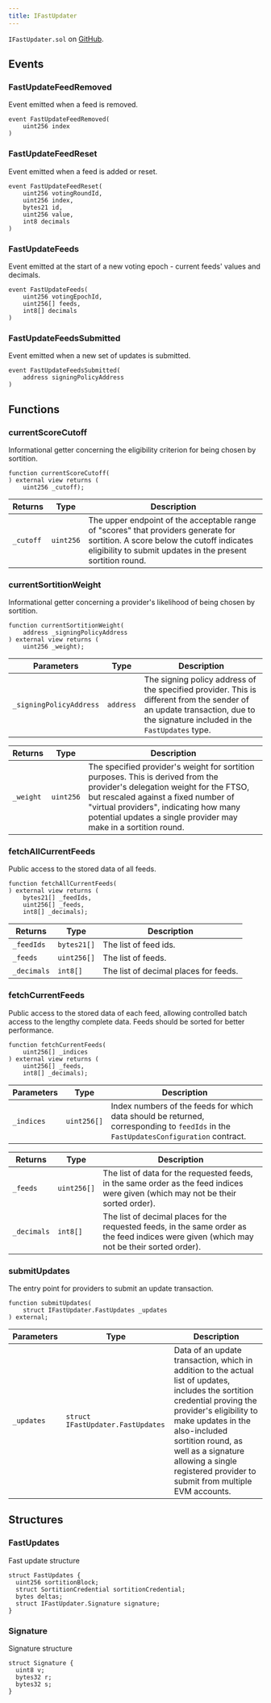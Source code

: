 ```yaml
---
title: IFastUpdater
---
```


<!-- This is an autogenerated file. Do not edit! -->
`IFastUpdater.sol` on [GitHub](https://github.com/flare-foundation/flare-smart-contracts-v2/blob/main/contracts/userInterfaces/IFastUpdater.sol).

## Events

### FastUpdateFeedRemoved

Event emitted when a feed is removed.

```solidity
event FastUpdateFeedRemoved(
    uint256 index
)
```

### FastUpdateFeedReset

Event emitted when a feed is added or reset.

```solidity
event FastUpdateFeedReset(
    uint256 votingRoundId,
    uint256 index,
    bytes21 id,
    uint256 value,
    int8 decimals
)
```

### FastUpdateFeeds

Event emitted at the start of a new voting epoch - current feeds' values and decimals.

```solidity
event FastUpdateFeeds(
    uint256 votingEpochId,
    uint256[] feeds,
    int8[] decimals
)
```

### FastUpdateFeedsSubmitted

Event emitted when a new set of updates is submitted.

```solidity
event FastUpdateFeedsSubmitted(
    address signingPolicyAddress
)
```

## Functions

### currentScoreCutoff

Informational getter concerning the eligibility criterion for being chosen by sortition.

```solidity
function currentScoreCutoff(
) external view returns (
    uint256 _cutoff);
```

| Returns | Type | Description |
| ------- | ---- | ----------- |
| `_cutoff` | `uint256` | The upper endpoint of the acceptable range of "scores" that providers generate for sortition. A score below the cutoff indicates eligibility to submit updates in the present sortition round. |

### currentSortitionWeight

Informational getter concerning a provider's likelihood of being chosen by sortition.

```solidity
function currentSortitionWeight(
    address _signingPolicyAddress
) external view returns (
    uint256 _weight);
```

| Parameters | Type | Description |
| ---------- | ---- | ----------- |
| `_signingPolicyAddress` | `address` | The signing policy address of the specified provider. This is different from the sender of an update transaction, due to the signature included in the `FastUpdates` type. |

| Returns | Type | Description |
| ------- | ---- | ----------- |
| `_weight` | `uint256` | The specified provider's weight for sortition purposes. This is derived from the provider's delegation weight for the FTSO, but rescaled against a fixed number of "virtual providers", indicating how many potential updates a single provider may make in a sortition round. |

### fetchAllCurrentFeeds

Public access to the stored data of all feeds.

```solidity
function fetchAllCurrentFeeds(
) external view returns (
    bytes21[] _feedIds,
    uint256[] _feeds,
    int8[] _decimals);
```

| Returns | Type | Description |
| ------- | ---- | ----------- |
| `_feedIds` | `bytes21[]` | The list of feed ids. |
| `_feeds` | `uint256[]` | The list of feeds. |
| `_decimals` | `int8[]` | The list of decimal places for feeds. |

### fetchCurrentFeeds

Public access to the stored data of each feed, allowing controlled batch access to the lengthy complete data.
Feeds should be sorted for better performance.

```solidity
function fetchCurrentFeeds(
    uint256[] _indices
) external view returns (
    uint256[] _feeds,
    int8[] _decimals);
```

| Parameters | Type | Description |
| ---------- | ---- | ----------- |
| `_indices` | `uint256[]` | Index numbers of the feeds for which data should be returned, corresponding to `feedIds` in the `FastUpdatesConfiguration` contract. |

| Returns | Type | Description |
| ------- | ---- | ----------- |
| `_feeds` | `uint256[]` | The list of data for the requested feeds, in the same order as the feed indices were given (which may not be their sorted order). |
| `_decimals` | `int8[]` | The list of decimal places for the requested feeds, in the same order as the feed indices were given (which may not be their sorted order). |

### submitUpdates

The entry point for providers to submit an update transaction.

```solidity
function submitUpdates(
    struct IFastUpdater.FastUpdates _updates
) external;
```

| Parameters | Type | Description |
| ---------- | ---- | ----------- |
| `_updates` | `struct IFastUpdater.FastUpdates` | Data of an update transaction, which in addition to the actual list of updates, includes the sortition credential proving the provider's eligibility to make updates in the also-included sortition round, as well as a signature allowing a single registered provider to submit from multiple EVM accounts. |

## Structures

### FastUpdates

Fast update structure

```solidity
struct FastUpdates {
  uint256 sortitionBlock;
  struct SortitionCredential sortitionCredential;
  bytes deltas;
  struct IFastUpdater.Signature signature;
}
```

### Signature

Signature structure

```solidity
struct Signature {
  uint8 v;
  bytes32 r;
  bytes32 s;
}
```

